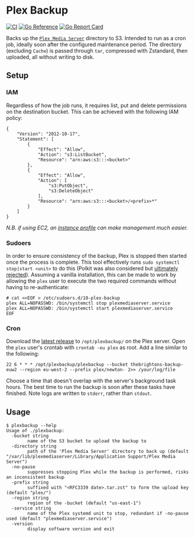 # Plex Backup

[![CI](https://github.com/gebn/plexbackup/actions/workflows/ci.yaml/badge.svg)](https://github.com/gebn/plexbackup/actions/workflows/ci.yaml)
[![Go Reference](https://pkg.go.dev/badge/github.com/gebn/plexbackup.svg)](https://pkg.go.dev/github.com/gebn/plexbackup)
[![Go Report Card](https://goreportcard.com/badge/github.com/gebn/plexbackup)](https://goreportcard.com/report/github.com/gebn/plexbackup)

Backs up the [`Plex Media Server`](https://www.plex.tv) directory to S3.
Intended to run as a cron job, ideally soon after the configured maintenance period.
The directory (excluding `Cache`) is passed through `tar`, compressed with Zstandard, then uploaded, all without writing to disk.

## Setup

### IAM

Regardless of how the job runs, it requires list, put and delete permissions on the destination bucket. This can be achieved with the following IAM policy:

    {
        "Version": "2012-10-17",
        "Statement": [
            {
                "Effect": "Allow",
                "Action": "s3:ListBucket",
                "Resource": "arn:aws:s3:::<bucket>"
            },
            {
                "Effect": "Allow",
                "Action": [
                    "s3:PutObject",
                    "s3:DeleteObject"
                ],
                "Resource": "arn:aws:s3:::<bucket>/<prefix>*"
            }
        ]
    }

*N.B. if using EC2, an [instance profile](https://docs.aws.amazon.com/IAM/latest/UserGuide/id_roles_use_switch-role-ec2.html) can make management much easier.*

### Sudoers

In order to ensure consistency of the backup, Plex is stopped then started once the process is complete.
This tool effectively runs `sudo systemctl stop|start <unit>` to do this (Polkit was also considered but [ultimately rejected](https://github.com/gebn/plexbackup/issues/6#issuecomment-452899467)).
Assuming a vanilla installation, this can be made to work by allowing the `plex` user to execute the two required commands without having to re-authenticate:

    # cat <<EOF > /etc/sudoers.d/10-plex-backup
    plex ALL=NOPASSWD: /bin/systemctl stop plexmediaserver.service
    plex ALL=NOPASSWD: /bin/systemctl start plexmediaserver.service
    EOF

### Cron

Download the [latest release](https://github.com/gebn/plexbackup/releases/latest) to `/opt/plexbackup/` on the Plex server.
Open the `plex` user's crontab with `crontab -eu plex` as root. Add a line similar to the following:

    22 6 * * * /opt/plexbackup/plexbackup --bucket thebrightons-backup-euw2 --region eu-west-2 --prefix plex/newton- 2>> /your/log/file

Choose a time that doesn't overlap with the server's background task hours. The best time to run the backup is soon after these tasks have finished.
Note logs are written to `stderr`, rather than `stdout`.

## Usage

    $ plexbackup --help
    Usage of ./plexbackup:
      -bucket string
            name of the S3 bucket to upload the backup to
      -directory string
            path of the 'Plex Media Server' directory to back up (default "/var/lib/plexmediaserver/Library/Application Support/Plex Media Server")
      -no-pause
            suppresses stopping Plex while the backup is performed, risks an inconsistent backup
      -prefix string
            suffixed with "<RFC3339 date>.tar.zst" to form the upload key (default "plex/")
      -region string
            region of the -bucket (default "us-east-1")
      -service string
            name of the Plex systemd unit to stop, redundant if -no-pause used (default "plexmediaserver.service")
      -version
            display software version and exit
